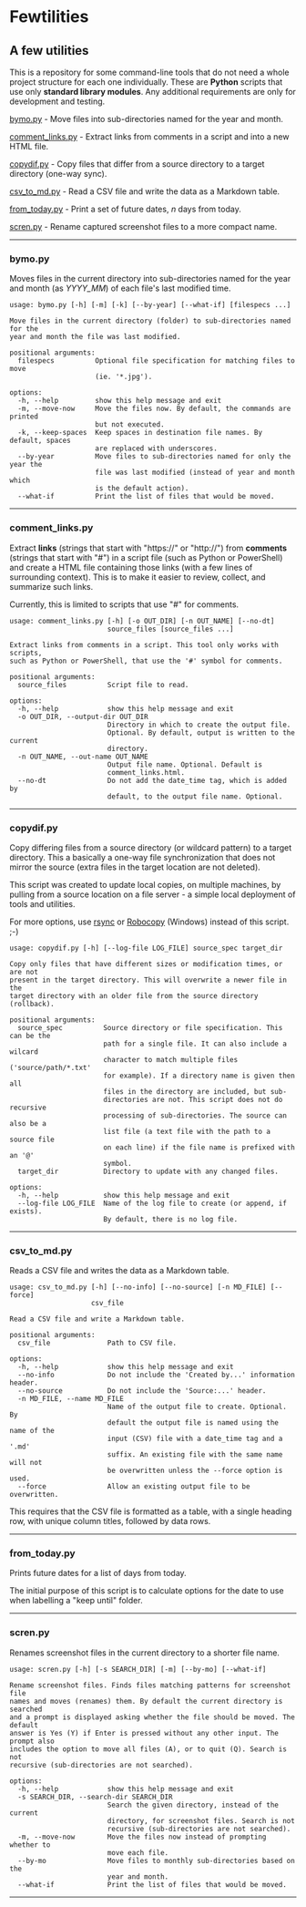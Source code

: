 # Fewtilities

## A few utilities

This is a repository for some command-line tools that do not need a whole project structure for each one individually. These are **Python** scripts that use only **standard library modules**. Any additional requirements are only for development and testing.

[bymo.py](#bymopy) - Move files into sub-directories named for the year and month.

[comment\_links.py](#comment_linkspy) - Extract links from comments in a script and into a new HTML file.

[copydif.py](#copydifpy) - Copy files that differ from a source directory to a target directory (one-way sync).

[csv\_to\_md.py](#csv_to_mdpy) - Read a CSV file and write the data as a Markdown table.

[from\_today.py](#from_todaypy) - Print a set of future dates, *n* days from today.

[scren.py](#screnpy) - Rename captured screenshot files to a more compact name.

---

### bymo.py

Moves files in the current directory into sub-directories named for the year and month (as *YYYY_MM*) of each file's last modified time.

```
usage: bymo.py [-h] [-m] [-k] [--by-year] [--what-if] [filespecs ...]

Move files in the current directory (folder) to sub-directories named for the
year and month the file was last modified.

positional arguments:
  filespecs          Optional file specification for matching files to move
                     (ie. '*.jpg').

options:
  -h, --help         show this help message and exit
  -m, --move-now     Move the files now. By default, the commands are printed
                     but not executed.
  -k, --keep-spaces  Keep spaces in destination file names. By default, spaces
                     are replaced with underscores.
  --by-year          Move files to sub-directories named for only the year the
                     file was last modified (instead of year and month which
                     is the default action).
  --what-if          Print the list of files that would be moved.
```

---

### comment_links.py

Extract **links** (strings that start with "https://" or "http://") from **comments** (strings that start with "#") in a script file (such as Python or PowerShell) and create a HTML file containing those links (with a few lines of surrounding context). This is to make it easier to review, collect, and summarize such links.

Currently, this is limited to scripts that use "#" for comments.

```
usage: comment_links.py [-h] [-o OUT_DIR] [-n OUT_NAME] [--no-dt]
                        source_files [source_files ...]

Extract links from comments in a script. This tool only works with scripts,
such as Python or PowerShell, that use the '#' symbol for comments.

positional arguments:
  source_files          Script file to read.

options:
  -h, --help            show this help message and exit
  -o OUT_DIR, --output-dir OUT_DIR
                        Directory in which to create the output file.
                        Optional. By default, output is written to the current
                        directory.
  -n OUT_NAME, --out-name OUT_NAME
                        Output file name. Optional. Default is
                        comment_links.html.
  --no-dt               Do not add the date_time tag, which is added by
                        default, to the output file name. Optional.
```

---

### copydif.py

Copy differing files from a source directory (or wildcard pattern) to a target directory. This a basically a one-way file synchronization that does not mirror the source (extra files in the target location are not deleted).

This script was created to update local copies, on multiple machines, by pulling from a source location on a file server - a simple local deployment of tools and utilities.

For more options, use [rsync](https://en.wikipedia.org/wiki/Rsync) or [Robocopy](https://en.wikipedia.org/wiki/Robocopy) (Windows) instead of this script. ;-)

```
usage: copydif.py [-h] [--log-file LOG_FILE] source_spec target_dir

Copy only files that have different sizes or modification times, or are not
present in the target directory. This will overwrite a newer file in the
target directory with an older file from the source directory (rollback).

positional arguments:
  source_spec          Source directory or file specification. This can be the
                       path for a single file. It can also include a wilcard
                       character to match multiple files ('source/path/*.txt'
                       for example). If a directory name is given then all
                       files in the directory are included, but sub-
                       directories are not. This script does not do recursive
                       processing of sub-directories. The source can also be a
                       list file (a text file with the path to a source file
                       on each line) if the file name is prefixed with an '@'
                       symbol.
  target_dir           Directory to update with any changed files.

options:
  -h, --help           show this help message and exit
  --log-file LOG_FILE  Name of the log file to create (or append, if exists).
                       By default, there is no log file.
```

---

### csv_to_md.py

Reads a CSV file and writes the data as a Markdown table.

```
usage: csv_to_md.py [-h] [--no-info] [--no-source] [-n MD_FILE] [--force]
                    csv_file

Read a CSV file and write a Markdown table.

positional arguments:
  csv_file              Path to CSV file.

options:
  -h, --help            show this help message and exit
  --no-info             Do not include the 'Created by...' information header.
  --no-source           Do not include the 'Source:...' header.
  -n MD_FILE, --name MD_FILE
                        Name of the output file to create. Optional. By
                        default the output file is named using the name of the
                        input (CSV) file with a date_time tag and a '.md'
                        suffix. An existing file with the same name will not
                        be overwritten unless the --force option is used.
  --force               Allow an existing output file to be overwritten.
```

This requires that the CSV file is formatted as a table, with a single heading row, with unique column titles, followed by data rows.

---

### from_today.py

Prints future dates for a list of days from today.

The initial purpose of this script is to calculate options for the date to use when labelling a "keep until" folder.

---

### scren.py

Renames screenshot files in the current directory to a shorter file name.

```
usage: scren.py [-h] [-s SEARCH_DIR] [-m] [--by-mo] [--what-if]

Rename screenshot files. Finds files matching patterns for screenshot file
names and moves (renames) them. By default the current directory is searched
and a prompt is displayed asking whether the file should be moved. The default
answer is Yes (Y) if Enter is pressed without any other input. The prompt also
includes the option to move all files (A), or to quit (Q). Search is not
recursive (sub-directories are not searched).

options:
  -h, --help            show this help message and exit
  -s SEARCH_DIR, --search-dir SEARCH_DIR
                        Search the given directory, instead of the current
                        directory, for screenshot files. Search is not
                        recursive (sub-directories are not searched).
  -m, --move-now        Move the files now instead of prompting whether to
                        move each file.
  --by-mo               Move files to monthly sub-directories based on the
                        year and month.
  --what-if             Print the list of files that would be moved.
```

---
